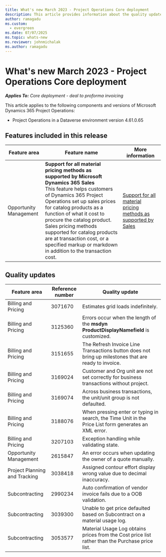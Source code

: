 ```yaml
---
title: What's new March 2023 - Project Operations Core deployment
description: This article provides information about the quality updates that are available in the March 2023 release of Microsoft Dynamics 365 Project Operations Core deployment.
author: ramagadu
ms.custom:
  - evergreen
ms.date: 07/07/2025
ms.topic: whats-new
ms.reviewer: johnmichalak 
ms.author: ramagadu
---
```


# What's new March 2023 - Project Operations Core deployment

_**Applies To:** Core deployment - deal to proforma invoicing_

This article applies to the following components and versions of Microsoft Dynamics 365 Project Operations:

- Project Operations in a Dataverse environment version 4.61.0.65

## Features included in this release

| Feature area | Feature name | More information |
| --- | --- | --- |
| Opportunity Management | **Support for all material pricing methods as supported by Microsoft Dynamics 365 Sales**<br>This feature helps customers of Dynamics 365 Project Operations set up sales prices for catalog products as a function of what it cost to procure the catalog product. Sales pricing methods supported for catalog products are at transaction cost, or a specified markup or markdown in addition to the transaction cost.| [Support for all material pricing methods as supported by Sales](/dynamics365/project-operations/pricing-costing/set-up-cost-sales-rates-materials)  |

## Quality updates
| Feature area | Reference number | Quality update |
| --- | --- | --- |
|Billing and Pricing|3071670|Estimates grid loads indefinitely.|
|Billing and Pricing|3125360|Errors occur when the length of the **msdyn ProductDisplayNamefield** is customized.|
|Billing and Pricing|3151655|The Refresh Invoice Line Transactions button does not bring up milestones that are ready to invoice.|
|Billing and Pricing|3169024|Customer and Org unit are not set correctly for business transactions without project.|
|Billing and Pricing|3169074|Across business transactions, the unit/unit group is not defaulted.|
|Billing and Pricing|3188076|When pressing enter or typing in search, the Time Unit in the Price List form generates an XML error.|
|Billing and Pricing|3207103|Exception handling while validating state.|
|Opportunity Management|2615847|An error occurs when updating the owner of a quote manually.|
|Project Planning and Tracking|3038418|Assigned contour effort display wrong value due to decimal inaccuracy.|
|Subcontracting|2990234|Auto confirmation of vendor invoice fails due to a OOB validation.|
|Subcontracting|3039300|Unable to get price defaulted based on Subcontract on a material usage log.|
|Subcontracting|3053577|Material Usage Log obtains prices from the Cost price list rather than the Purchase price list.|
